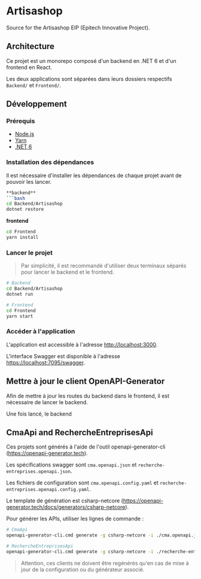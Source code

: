 # Artisashop

Source for the Artisashop EIP (Epitech Innovative Project).

## Architecture

Ce projet est un monorepo composé d'un backend en .NET 6 et d'un frontend en React.

Les deux applications sont séparées dans leurs dossiers respectifs `Backend/` et `Frontend/`.

## Développement

### Prérequis

- [Node.js](https://nodejs.org/en/)
- [Yarn](https://classic.yarnpkg.com/en/docs/install)
- [.NET 6](https://dotnet.microsoft.com/download/dotnet/6.0)

### Installation des dépendances

Il est nécessaire d'installer les dépendances de chaque projet avant de pouvoir les lancer.

```bash
**backend**
```bash
cd Backend/Artisashop
dotnet restore
```

**frontend**
```bash
cd Frontend
yarn install
```

### Lancer le projet

> Par simplicité, il est recommandé d'utiliser deux terminaux séparés pour lancer le backend et le frontend.

```bash
# Backend
cd Backend/Artisashop
dotnet run

# Frontend
cd Frontend
yarn start
```

### Accéder à l'application

L'application est accessible à l'adresse [http://localhost:3000](http://localhost:3000).

L'interface Swagger est disponible à l'adresse [https://localhost:7095/swagger](https://localhost:7095/swagger).

## Mettre à jour le client OpenAPI-Generator

Afin de mettre à jour les routes du backend dans le frontend, il est nécessaire de lancer le backend.

Une fois lancé, le backend 

## CmaApi and RechercheEntreprisesApi

Ces projets sont générés à l'aide de l'outil openapi-generator-cli (<https://openapi-generator.tech>).

Les spécifications swagger sont `cma.openapi.json` et `recherche-entreprises.openapi.json`.

Les fichiers de configuration sont `cma.openapi.config.yaml` et `recherche-entreprises.openapi.config.yaml`.

Le template de génération est csharp-netcore (<https://openapi-generator.tech/docs/generators/csharp-netcore>).

Pour générer les APIs, utiliser les lignes de commande :

```bash
# CmaApi
openapi-generator-cli.cmd generate -g csharp-netcore -i ./cma.openapi.json -o CmaApi -c ./cma.openapi.config.yaml
```

```bash
# RechercheEntreprisesApi
openapi-generator-cli.cmd generate -g csharp-netcore -i ./recherche-entreprises.openapi.json -o RechercheEntreprisesApi -c ./recherche-entreprises.openapi.config.yaml
```

> Attention, ces clients ne doivent être regénérés qu'en cas de mise à jour de la configuration ou du générateur
> associé.